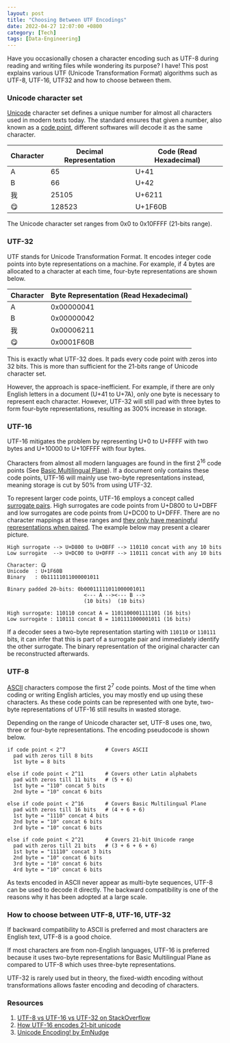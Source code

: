 ```yaml
---
layout: post
title: "Choosing Between UTF Encodings"
date: 2022-04-27 12:07:00 +0800
category: [Tech]
tags: [Data-Engineering]
---
```


Have you occasionally chosen a character encoding such as UTF-8 during reading and writing files while wondering its purpose? I have! This post explains various UTF (Unicode Transformation Format) algorithms such as UTF-8, UTF-16, UTF32 and how to choose between them.

### Unicode character set

[Unicode](https://unicode.org/standard/WhatIsUnicode.html) character set defines a unique number for almost all characters used in modern texts today. The standard ensures that given a number, also known as a [code point](https://developer.mozilla.org/en-US/docs/Glossary/Code_point), different softwares will decode it as the same character.

| Character | Decimal Representation | Code (Read Hexadecimal) |
| --------- | ---------------------- | ----------------------- |
| A         | 65                     | U+41                    |
| B         | 66                     | U+42                    |
| 我        | 25105                  | U+6211                  |
| 😋        | 128523                 | U+1F60B                 |

The Unicode character set ranges from 0x0 to 0x10FFFF (21-bits range).

### UTF-32

UTF stands for Unicode Transformation Format. It encodes integer code points into byte representations on a machine. For example, if 4 bytes are allocated to a character at each time, four-byte representations are shown below.

| Character | Byte Representation (Read Hexadecimal) |
| --------- | -------------------------------------- |
| A         | 0x00000041                             |
| B         | 0x00000042                             |
| 我        | 0x00006211                             |
| 😋        | 0x0001F60B                             |

This is exactly what UTF-32 does. It pads every code point with zeros into 32 bits. This is more than sufficient for the 21-bits range of Unicode character set.

However, the approach is space-inefficient. For example, if there are only English letters in a document (U+41 to U+7A), only one byte is necessary to represent each character. However, UTF-32 will still pad with three bytes to form four-byte representations, resulting as 300% increase in storage.

### UTF-16

UTF-16 mitigates the problem by representing U+0 to U+FFFF with two bytes and U+10000 to U+10FFFF with four bytes.

Characters from almost all modern languages are found in the first 2<sup>16</sup> code points (See [Basic Multilingual Plane](https://en.wikipedia.org/wiki/Plane_(Unicode)#Basic_Multilingual_Plane)). If a document only contains these code points, UTF-16 will mainly use two-byte representations instead, meaning storage is cut by 50% from using UTF-32.

To represent larger code points, UTF-16 employs a concept called [surrogate pairs](https://stackoverflow.com/questions/496321/utf-8-utf-16-and-utf-32). High surrogates are code points from U+D800 to U+DBFF and low surrogates are code points from U+DC00 to U+DFFF. There are no character mappings at these ranges and <ins>they only have meaningful representations when paired</ins>. The example below may present a clearer picture.

```
High surrogate --> U+D800 to U+DBFF --> 110110 concat with any 10 bits
Low surrogate  --> U+DC00 to U+DFFF --> 110111 concat with any 10 bits

Character: 😋
Unicode  : U+1F60B
Binary   : 0b11111011000001011

Binary padded 20-bits: 0b00011111011000001011
                         <--- A --><--- B -->
                         (10 bits)  (10 bits)

High surrogate: 110110 concat A = 1101100001111101 (16 bits)
Low surrogate : 110111 concat B = 1101111000001011 (16 bits)
```

If a decoder sees a two-byte representation starting with `110110` or `110111` bits, it can infer that this is part of a surrogate pair and immediately identify the other surrogate. The binary representation of the original character can be reconstructed afterwards.

### UTF-8

[ASCII](https://www.asciitable.com/) characters compose the first 2<sup>7</sup> code points. Most of the time when coding or writing English articles, you may mostly end up using these characters. As these code points can be represented with one byte, two-byte representations of UTF-16 still results in wasted storage.

Depending on the range of Unicode character set, UTF-8 uses one, two, three or four-byte representations. The encoding pseudocode is shown below.

```
if code point < 2^7             # Covers ASCII
  pad with zeros till 8 bits
  1st byte = 8 bits

else if code point < 2^11       # Covers other Latin alphabets
  pad with zeros till 11 bits   # (5 + 6)
  1st byte = "110" concat 5 bits
  2nd byte = "10" concat 6 bits

else if code point < 2^16       # Covers Basic Multilingual Plane
  pad with zeros till 16 bits   # (4 + 6 + 6)
  1st byte = "1110" concat 4 bits
  2nd byte = "10" concat 6 bits
  3rd byte = "10" concat 6 bits

else if code point < 2^21       # Covers 21-bit Unicode range
  pad with zeros till 21 bits   # (3 + 6 + 6 + 6)
  1st byte = "11110" concat 3 bits
  2nd byte = "10" concat 6 bits
  3rd byte = "10" concat 6 bits
  4rd byte = "10" concat 6 bits
```

As texts encoded in ASCII never appear as multi-byte sequences, UTF-8 can be used to decode it directly. The backward compatibility is one of the reasons why it has been adopted at a large scale.

### How to choose between UTF-8, UTF-16, UTF-32

If backward compatibility to ASCII is preferred and most characters are English text, UTF-8 is a good choice.

If most characters are from non-English languages, UTF-16 is preferred because it uses two-byte representations for Basic Multilingual Plane as compared to UTF-8 which uses three-byte representations.

UTF-32 is rarely used but in theory, the fixed-width encoding without transformations allows faster encoding and decoding of characters.

### Resources

1. [UTF-8 vs UTF-16 vs UTF-32 on StackOverflow](https://stackoverflow.com/questions/496321/utf-8-utf-16-and-utf-32)
2. [How UTF-16 encodes 21-bit unicode](https://news.ycombinator.com/item?id=17771635)
3. [Unicode Encoding! by EmNudge](https://www.youtube.com/watch?v=uTJoJtNYcaQ)